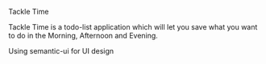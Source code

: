 Tackle Time

Tackle Time is a todo-list application which will let you save what you want to do in the Morning, Afternoon and Evening.

Using semantic-ui for UI design 

